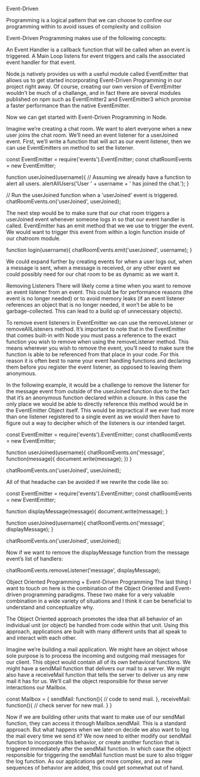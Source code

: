 Event-Driven

 Programming is a logical pattern that we can choose to confine our programming within to avoid issues of complexity and collision

Event-Driven Programming makes use of the following concepts:

An Event Handler is a callback function that will be called when an event is triggered.
A Main Loop listens for event triggers and calls the associated event handler for that event.

Node.js natively provides us with a useful module called EventEmitter that allows us to get started incorporating Event-Driven Programming in our project right away. Of course, creating our own version of EventEmitter wouldn’t be much of a challange, and in fact there are several modules published on npm such as EventEmitter2 and EventEmitter3 which promise a faster performance than the native EventEmitter.


Now we can get started with Event-Driven Programming in Node.

Imagine we’re creating a chat room. We want to alert everyone when a new user joins the chat room. We’ll need an event listener for a userJoined event. First, we’ll write a function that will act as our event listener, then we can use EventEmitters on method to set the listener.

const EventEmitter = require('events').EventEmitter;
const chatRoomEvents = new EventEmitter;

function userJoined(username){
  // Assuming we already have a function to alert all users.
  alertAllUsers('User ' + username + ' has joined the chat.');
}

// Run the userJoined function when a 'userJoined' event is triggered.
chatRoomEvents.on('userJoined', userJoined);
 
The next step would be to make sure that our chat room triggers a userJoined event whenever someone logs in so that our event handler is called. EventEmitter has an emit method that we we use to trigger the event. We would want to trigger this event from within a login function inside of our chatroom module.

function login(username){
  chatRoomEvents.emit('userJoined', username);
}
 
We could expand further by creating events for when a user logs out, when a message is sent, when a message is received, or any other event we could possibly need for our chat room to be as dynamic as we want it.

Removing Listeners
There will likely come a time when you want to remove an event listener from an event. This could be for performance reasons (the event is no longer needed) or to avoid memory leaks (if an event listener references an object that is no longer needed, it won’t be able to be garbage-collected. This can lead to a build up of unnecessary objects).

To remove event listeners in EventEmitter we can use the removeListener or removeAllListeners method. It’s important to note that in the EventEmitter that comes built-in with Node you must pass a reference to the exact function you wish to remove when using the removeListener method. This means wherever you wish to remove the event, you’ll need to make sure the function is able to be referenced from that place in your code. For this reason it is often best to name your event handling functions and declaring them before you register the event listener, as opposed to leaving them anonymous.

In the following example, it would be a challenge to remove the listener for the message event from outside of the userJoined function due to the fact that it’s an anonymous function declared within a closure. In this case the only place we would be able to directly reference this method would be in the EventEmitter Object itself. This would be impractical if we ever had more than one listener registered to a single event as we would then have to figure out a way to decipher which of the listeners is our intended target.

const EventEmitter = require('events').EventEmitter;
const chatRoomEvents = new EventEmitter;

function userJoined(username){
  chatRoomEvents.on('message', function(message){
    document.write(message);
  })
}

chatRoomEvents.on('userJoined', userJoined);
 
All of that headache can be avoided if we rewrite the code like so:

const EventEmitter = require('events').EventEmitter;
const chatRoomEvents = new EventEmitter;

function displayMessage(message){
  document.write(message);
}

function userJoined(username){
  chatRoomEvents.on('message', displayMessage);
}

chatRoomEvents.on('userJoined', userJoined);
 
Now if we want to remove the displayMessage function from the message event’s list of handlers:

chatRoomEvents.removeListener('message', displayMessage);
 
Object Oriented Programming + Event-Driven Programming
The last thing I want to touch on here is the combination of the Object Oriented and Event-driven programming paradigms. These two make for a very valuable combination in a wide variety of situations and I think it can be beneficial to understand and conceptualize why.

The Object Oriented approach promotes the idea that all behavior of an individual unit (or object) be handled from code within that unit. Using this approach, applications are built with many different units that all speak to and interact with each other.

Imagine we’re building a mail application. We might have an object whose sole purpose is to process the incoming and outgoing mail messages for our client. This object would contain all of its own behavioral functions. We might have a sendMail function that delivers our mail to a server. We might also have a receiveMail function that tells the server to deliver us any new mail it has for us. We’ll call the object responsible for these server interactions our Mailbox.

const Mailbox = {
  sendMail: function(){
    // code to send mail.
  },
  receiveMail: function(){
    // check server for new mail.
  }
}
 
Now if we are building other units that want to make use of our sendMail function, they can access it through Mailbox.sendMail. This is a standard approach. But what happens when we later-on decide we also want to log the mail every time we send it? We now need to either modify our sendMail function to incorporate this behavior, or create another function that is triggered immediately after the sendMail function. In which case the object responsible for triggering the sendMail function must be sure to also trigger the log function. As our applications get more complex, and as new sequences of behavior are added, this could get somewhat out of hand.